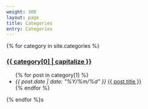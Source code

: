 ```yaml
---
weight: 300
layout: page
title: Categories
entry: Categories
---
```


{% for category in site.categories %}
    <a href="/category/{{ category[0] | slugify }}">
        <h3>{{ category[0] | capitalize }}</h3>
    </a>
    <ul>
        {% for post in category[1] %}
        <li>
            <i>{{ post.date | date: "%Y/%m/%d" }}</i>
            <a href="{{ post.url }}">{{ post.title }}</a>
        </li>
        {% endfor %}
    </ul>
{% endfor %}s